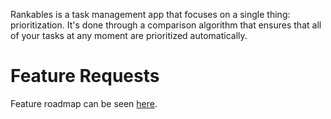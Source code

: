 Rankables is a task management app that focuses on a single thing: prioritization. 
It's done through a comparison algorithm that ensures that all of your tasks at 
any moment are prioritized automatically. 

# Feature Requests
Feature roadmap can be seen [here](https://lexicoi.visualstudio.com/rankables/rankables%20Team/_boards/board/t/rankables%20Team/Features). 
